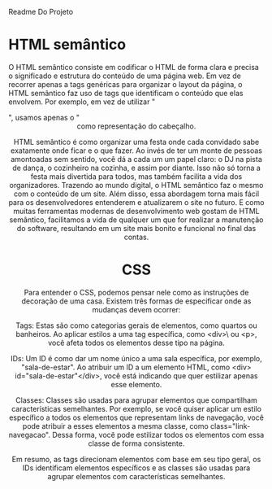 Readme Do Projeto

<h1> HTML semântico</h1>

<p>O HTML semântico consiste em codificar o HTML de forma clara e precisa o significado e estrutura do conteúdo de uma página web. Em vez de recorrer apenas a tags genéricas para organizar o layout da página, o HTML semântico faz uso de tags que identificam o conteúdo que elas envolvem. Por exemplo, em vez de utilizar "<div class= header>", usamos apenas o "<header> como representação do cabeçalho.</p>

<p>HTML semântico é como organizar uma festa onde cada convidado sabe exatamente onde ficar e o que fazer. Ao invés de ter um monte de pessoas amontoadas sem sentido, você dá a cada um um papel claro: o DJ na pista de dança, o cozinheiro na cozinha, e assim por diante. Isso não só torna a festa mais divertida para todos, mas também facilita a vida dos organizadores. Trazendo ao mundo digital, o HTML semântico faz o mesmo com o conteúdo de um site. Além disso, essa abordagem torna mais fácil para os desenvolvedores entenderem e atualizarem o site no futuro. E como muitas ferramentas modernas de desenvolvimento web gostam de HTML semântico, facilitamos a vida de qualquer um que for realizar a manutenção do software, resultando em um site mais bonito e funcional no final das contas. </p>

<h1>CSS</h1>

<p>Para entender o CSS, podemos pensar nele como as instruções de decoração de uma casa. Existem três formas de especificar onde as mudanças devem ocorrer:

Tags: Estas são como categorias gerais de elementos, como quartos ou banheiros. Ao aplicar estilos a uma tag específica, como \<div>\ ou \<p>\, você afeta todos os elementos desse tipo na página.

IDs: Um ID é como dar um nome único a uma sala específica, por exemplo, "sala-de-estar". Ao atribuir um ID a um elemento HTML, como \<div> id="sala-de-estar"\</div>, você está indicando que quer estilizar apenas esse elemento.

Classes: Classes são usadas para agrupar elementos que compartilham características semelhantes. Por exemplo, se você quiser aplicar um estilo específico a todos os elementos que representam links de navegação, você pode atribuir a esses elementos a mesma classe, como class="link-navegacao". Dessa forma, você pode estilizar todos os elementos com essa classe de forma consistente.

Em resumo, as tags direcionam elementos com base em seu tipo geral, os IDs identificam elementos específicos e as classes são usadas para agrupar elementos com características semelhantes.</p>
